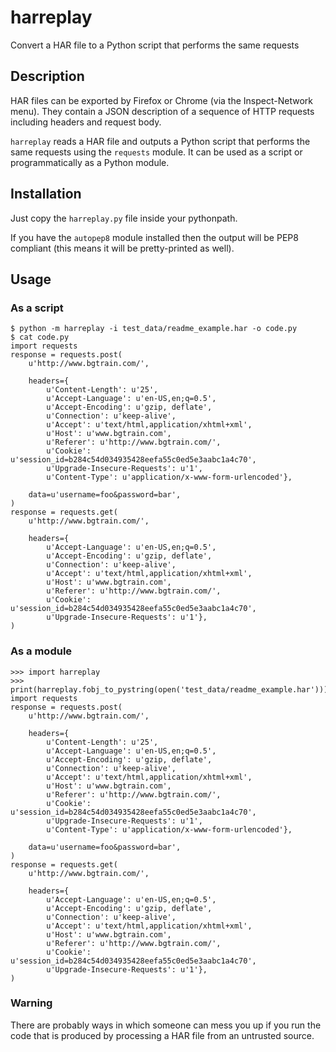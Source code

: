 # harreplay
Convert a HAR file to a Python script that performs the same requests

## Description
HAR files can be exported by Firefox or Chrome (via the Inspect-Network menu).
They contain a JSON description of a sequence of HTTP requests including
headers and request body.

`harreplay` reads a HAR file and outputs a Python script that performs the same
requests using the `requests` module. It can be used as a script or
programmatically as a Python module.

## Installation
Just copy the `harreplay.py` file inside your pythonpath.

If you have the `autopep8` module installed then the output will be PEP8
compliant (this means it will be pretty-printed as well).

## Usage

### As a script
    
    $ python -m harreplay -i test_data/readme_example.har -o code.py
    $ cat code.py
    import requests
    response = requests.post(
        u'http://www.bgtrain.com/',
    
        headers={
            u'Content-Length': u'25',
            u'Accept-Language': u'en-US,en;q=0.5',
            u'Accept-Encoding': u'gzip, deflate',
            u'Connection': u'keep-alive',
            u'Accept': u'text/html,application/xhtml+xml',
            u'Host': u'www.bgtrain.com',
            u'Referer': u'http://www.bgtrain.com/',
            u'Cookie': u'session_id=b284c54d034935428eefa55c0ed5e3aabc1a4c70',
            u'Upgrade-Insecure-Requests': u'1',
            u'Content-Type': u'application/x-www-form-urlencoded'},
    
        data=u'username=foo&password=bar',
    )
    response = requests.get(
        u'http://www.bgtrain.com/',
    
        headers={
            u'Accept-Language': u'en-US,en;q=0.5',
            u'Accept-Encoding': u'gzip, deflate',
            u'Connection': u'keep-alive',
            u'Accept': u'text/html,application/xhtml+xml',
            u'Host': u'www.bgtrain.com',
            u'Referer': u'http://www.bgtrain.com/',
            u'Cookie': u'session_id=b284c54d034935428eefa55c0ed5e3aabc1a4c70',
            u'Upgrade-Insecure-Requests': u'1'},
    )

### As a module
    >>> import harreplay
    >>> print(harreplay.fobj_to_pystring(open('test_data/readme_example.har')))
    import requests
    response = requests.post(
        u'http://www.bgtrain.com/',
    
        headers={
            u'Content-Length': u'25',
            u'Accept-Language': u'en-US,en;q=0.5',
            u'Accept-Encoding': u'gzip, deflate',
            u'Connection': u'keep-alive',
            u'Accept': u'text/html,application/xhtml+xml',
            u'Host': u'www.bgtrain.com',
            u'Referer': u'http://www.bgtrain.com/',
            u'Cookie': u'session_id=b284c54d034935428eefa55c0ed5e3aabc1a4c70',
            u'Upgrade-Insecure-Requests': u'1',
            u'Content-Type': u'application/x-www-form-urlencoded'},
    
        data=u'username=foo&password=bar',
    )
    response = requests.get(
        u'http://www.bgtrain.com/',
    
        headers={
            u'Accept-Language': u'en-US,en;q=0.5',
            u'Accept-Encoding': u'gzip, deflate',
            u'Connection': u'keep-alive',
            u'Accept': u'text/html,application/xhtml+xml',
            u'Host': u'www.bgtrain.com',
            u'Referer': u'http://www.bgtrain.com/',
            u'Cookie': u'session_id=b284c54d034935428eefa55c0ed5e3aabc1a4c70',
            u'Upgrade-Insecure-Requests': u'1'},
    )

### Warning
There are probably ways in which someone can mess you up if you run the code
that is produced by processing a HAR file from an untrusted source.
    
